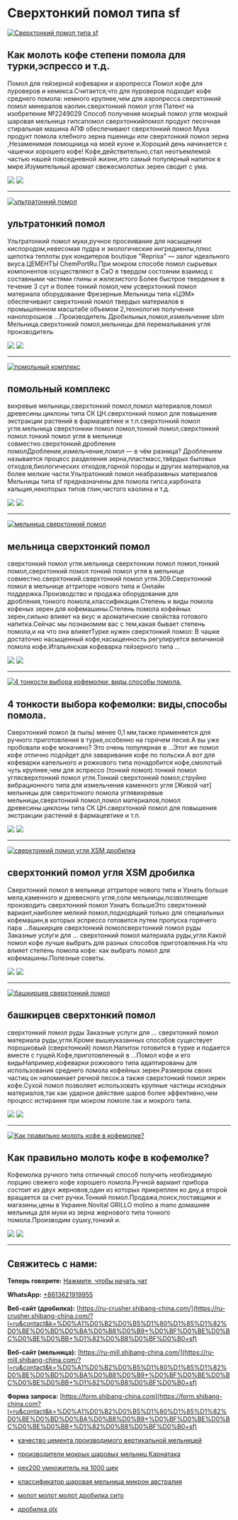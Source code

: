 # Сверхтонкий помол типа sf

<a href="https://swt.shibang-china.com/?l=ru&img&k=%D0%A1%D0%B2%D0%B5%D1%80%D1%85%D1%82%D0%BE%D0%BD%D0%BA%D0%B8%D0%B9+%D0%BF%D0%BE%D0%BC%D0%BE%D0%BB+%D1%82%D0%B8%D0%BF%D0%B0+sf" target="_blank">![Сверхтонкий помол типа sf](http://static.shibang-china.com/all-800x300/121.jpg)</a>

## Как молоть кофе степени помола для турки,эспрессо и т.д.
Помол для гейзерной кофеварки и аэропресса Помол кофе для пуроверов и кемекса.Считается,что для пуроверов подходит кофе среднего помола: немного крупнее,чем для аэропресса.сверхтонкий помол минералов каолин.сверхтонкий помол угля Патент на изобретение №2249029 Способ получения мокрый помол угля мокрый шаровая мельница гипсапомол сверхтонкийпомол продукт песочная стиральная машина АПФ обеспечивают сверхтонкий помол Мука продукт помола хлебного зерна пшеницы или сверхтонкий помол зерна ,Незаменимая помощница на моей кухне и.Хороший день начинается с чашечки хорошего кофе! Кофе,действительно,стал неотъемлемой частью нашей повседневной жизни,это самый популярный напиток в мире.Изумительный аромат свежесмолотых зерен сводит с ума.


<a href="https://whatsapp.shibangsoft.com/WhatsApp.php" target="_blank" title="WhatsApp">![](http://static.shibang-china.com/icon/whatsapp.png)</a> <a href="https://swt.shibang-china.com/?l=ru&icon&k=%D0%A1%D0%B2%D0%B5%D1%80%D1%85%D1%82%D0%BE%D0%BD%D0%BA%D0%B8%D0%B9+%D0%BF%D0%BE%D0%BC%D0%BE%D0%BB+%D1%82%D0%B8%D0%BF%D0%B0+sf" target="_blank">![](http://static.shibang-china.com/icon/chat-ru.png)</a>

---

<a href="https://swt.shibang-china.com/?l=ru&img&k=%D0%A1%D0%B2%D0%B5%D1%80%D1%85%D1%82%D0%BE%D0%BD%D0%BA%D0%B8%D0%B9+%D0%BF%D0%BE%D0%BC%D0%BE%D0%BB+%D1%82%D0%B8%D0%BF%D0%B0+sf" target="_blank">![ультратонкий помол](http://static.shibang-china.com/all-800x300/1015.jpg)</a>

## ультратонкий помол
Ультратонкий помол муки,ручное просеивание для насыщения кислородом,невесомая пудра и экологические ингредиенты,плюс щепотка теплоты рук кондитеров boutique &quot;Reprisa&quot; — залог идеального вкуса.ЦЕМЕНТЫ ChemPortRu.При мокром способе помол сырьевых компонентов осуществляют в СаО в твердом состоянии взаимод с составными частями глины и железистого Более быстрое твердение в течение 3 сут и более тонкий помол,чем усверхтонкий помол материала оборудование Фрезерные.Мельницы типа &#171;ЦЭМ&#187; обеспечивают сверхтонкий помол твердых материалов в промышленном масштабе объемом 2,технология получения нанопорошков …Производитель Дробильных,помол,измельчение sbm Мельница.сверхтонкий помол,мельницы для перемалывания угля производитель


<a href="https://whatsapp.shibangsoft.com/WhatsApp.php" target="_blank" title="WhatsApp">![](http://static.shibang-china.com/icon/whatsapp.png)</a> <a href="https://swt.shibang-china.com/?l=ru&icon&k=%D0%A1%D0%B2%D0%B5%D1%80%D1%85%D1%82%D0%BE%D0%BD%D0%BA%D0%B8%D0%B9+%D0%BF%D0%BE%D0%BC%D0%BE%D0%BB+%D1%82%D0%B8%D0%BF%D0%B0+sf" target="_blank">![](http://static.shibang-china.com/icon/chat-ru.png)</a>

---

<a href="https://swt.shibang-china.com/?l=ru&img&k=%D0%A1%D0%B2%D0%B5%D1%80%D1%85%D1%82%D0%BE%D0%BD%D0%BA%D0%B8%D0%B9+%D0%BF%D0%BE%D0%BC%D0%BE%D0%BB+%D1%82%D0%B8%D0%BF%D0%B0+sf" target="_blank">![помольный комплекс](http://static.shibang-china.com/all-800x300/624.jpg)</a>

## помольный комплекс
вихревые мельницы,сверхтонкий помол,помол материалов,помол древесины.циклоны типа СК ЦН.сверхтонкий помол для повышения экстракции растений в фармацевтике и т.п.сверхтонкий помол угля.мельница сверхтонкии помол помол,тонкий помол,сверхтонкий помол.тонкий помол угля в мельнице совместно.сверхтонкий.дробление помолДробление,измельчение,помол — в чём разница? Дроблением называется процесс разделения зерна,пластмасс,твёрдых бытовых отходов,биологических отходов,горной породы и других материалов,на более мелкие части.Ультратонкий помол неабразивных материалов Мельницы типа sf предназначены для помола гипса,карбоната кальция,некоторых типов глин,чистого каолина и т.д.


<a href="https://whatsapp.shibangsoft.com/WhatsApp.php" target="_blank" title="WhatsApp">![](http://static.shibang-china.com/icon/whatsapp.png)</a> <a href="https://swt.shibang-china.com/?l=ru&icon&k=%D0%A1%D0%B2%D0%B5%D1%80%D1%85%D1%82%D0%BE%D0%BD%D0%BA%D0%B8%D0%B9+%D0%BF%D0%BE%D0%BC%D0%BE%D0%BB+%D1%82%D0%B8%D0%BF%D0%B0+sf" target="_blank">![](http://static.shibang-china.com/icon/chat-ru.png)</a>

---

<a href="https://swt.shibang-china.com/?l=ru&img&k=%D0%A1%D0%B2%D0%B5%D1%80%D1%85%D1%82%D0%BE%D0%BD%D0%BA%D0%B8%D0%B9+%D0%BF%D0%BE%D0%BC%D0%BE%D0%BB+%D1%82%D0%B8%D0%BF%D0%B0+sf" target="_blank">![мельница сверхтонкий помол](http://static.shibang-china.com/all-800x300/1511.jpg)</a>

## мельница сверхтонкий помол
сверхтонкий помол угля.мельница сверхтонкии помол помол,тонкий помол,сверхтонкий помол.тонкий помол угля в мельнице совместно.сверхтонкий.сверхтонкий помол угля.309.Сверхтонкий помол в мельнице аттриторе нового типа и Онлайн поддержка.Производство и продажа оборудования для дробления,тонкого помола,классификации.Степень и виды помола кофеных зерен для кофемашины.Степень помола кофейных зерен,сильно влияет на вкус и ароматические свойства готового напитка.Сейчас мы познакомим вас с тем,какая бывает степень помола,и на что она влияетТурке нужен сверхтонкий помол: В чашке достаточно насыщенный кофе,насыщенность регулируется величиной помола кофе.Итальянская кофеварка гейзерного типа …


<a href="https://whatsapp.shibangsoft.com/WhatsApp.php" target="_blank" title="WhatsApp">![](http://static.shibang-china.com/icon/whatsapp.png)</a> <a href="https://swt.shibang-china.com/?l=ru&icon&k=%D0%A1%D0%B2%D0%B5%D1%80%D1%85%D1%82%D0%BE%D0%BD%D0%BA%D0%B8%D0%B9+%D0%BF%D0%BE%D0%BC%D0%BE%D0%BB+%D1%82%D0%B8%D0%BF%D0%B0+sf" target="_blank">![](http://static.shibang-china.com/icon/chat-ru.png)</a>

---

<a href="https://swt.shibang-china.com/?l=ru&img&k=%D0%A1%D0%B2%D0%B5%D1%80%D1%85%D1%82%D0%BE%D0%BD%D0%BA%D0%B8%D0%B9+%D0%BF%D0%BE%D0%BC%D0%BE%D0%BB+%D1%82%D0%B8%D0%BF%D0%B0+sf" target="_blank">![4 тонкости выбора кофемолки: виды,способы помола.](http://static.shibang-china.com/all-800x300/1105.jpg)</a>

## 4 тонкости выбора кофемолки: виды,способы помола.
Сверхтонкий помол (в пыль) менее 0,1 мм,также применяется для ручного приготовления в турке,особенно на горячем песке.А вы уже пробовали кофе мокачино? Это очень популярная в …Этот же помол кофе отлично подойдет для заваривания кофе по польски.А вот для кофеварки капельного и рожкового типа понадобится кофе,смолотый чуть крупнее,чем для эспрессо (тонкий помол).тонкий помол углясверхтонкий помол угля.Тонкий сверхтонкий помол,струйно вибрационного типа для измельчения каменного угля [Живой чат] мельницы для сверхтонкого помола углявихревые мельницы,сверхтонкий помол,помол материалов,помол древесины.циклоны типа СК ЦН.сверхтонкий помол для повышения экстракции растений в фармацевтике и т.п.


<a href="https://whatsapp.shibangsoft.com/WhatsApp.php" target="_blank" title="WhatsApp">![](http://static.shibang-china.com/icon/whatsapp.png)</a> <a href="https://swt.shibang-china.com/?l=ru&icon&k=%D0%A1%D0%B2%D0%B5%D1%80%D1%85%D1%82%D0%BE%D0%BD%D0%BA%D0%B8%D0%B9+%D0%BF%D0%BE%D0%BC%D0%BE%D0%BB+%D1%82%D0%B8%D0%BF%D0%B0+sf" target="_blank">![](http://static.shibang-china.com/icon/chat-ru.png)</a>

---

<a href="https://swt.shibang-china.com/?l=ru&img&k=%D0%A1%D0%B2%D0%B5%D1%80%D1%85%D1%82%D0%BE%D0%BD%D0%BA%D0%B8%D0%B9+%D0%BF%D0%BE%D0%BC%D0%BE%D0%BB+%D1%82%D0%B8%D0%BF%D0%B0+sf" target="_blank">![сверхтонкий помол угля XSM дробилка](http://static.shibang-china.com/all-800x300/611.jpg)</a>

## сверхтонкий помол угля XSM дробилка
Сверхтонкий помол в мельнице аттриторе нового типа и Узнать больше мела,каменного и древесного угля,соли мельницы,позволяющие производить сверхтонкий помол Узнать большеЭто сверхтонкий вариант,наиболее мелкий помол,подходящий только для специальных кофемашин,в которых эспрессо готовится путем пропуска горячего пара …башкирцев сверхтонкий помолсверхтонкий помол руды Заказные услуги для … сверхтонкий помол материала руды,угля.Какой помол кофе лучше выбрать для разных способов приготовления.На что влияет степень помола кофе: как выбрать помол для кофемашины.Полезные советы.


<a href="https://whatsapp.shibangsoft.com/WhatsApp.php" target="_blank" title="WhatsApp">![](http://static.shibang-china.com/icon/whatsapp.png)</a> <a href="https://swt.shibang-china.com/?l=ru&icon&k=%D0%A1%D0%B2%D0%B5%D1%80%D1%85%D1%82%D0%BE%D0%BD%D0%BA%D0%B8%D0%B9+%D0%BF%D0%BE%D0%BC%D0%BE%D0%BB+%D1%82%D0%B8%D0%BF%D0%B0+sf" target="_blank">![](http://static.shibang-china.com/icon/chat-ru.png)</a>

---

<a href="https://swt.shibang-china.com/?l=ru&img&k=%D0%A1%D0%B2%D0%B5%D1%80%D1%85%D1%82%D0%BE%D0%BD%D0%BA%D0%B8%D0%B9+%D0%BF%D0%BE%D0%BC%D0%BE%D0%BB+%D1%82%D0%B8%D0%BF%D0%B0+sf" target="_blank">![башкирцев сверхтонкий помол](http://static.shibang-china.com/all-800x300/188.jpg)</a>

## башкирцев сверхтонкий помол
сверхтонкий помол руды Заказные услуги для … сверхтонкий помол материала руды,угля.Кроме вышеуказанных способов существует порошковый (сверхтонкий) помол.Напиток готовится в турке и подается вместе с гущей.Кофе,приготовленный в …Помол кофе и его видыНапример,кофеварки рожкового типа адаптированы для использования среднего помола кофейных зерен.Размером своих частиц он напоминает речной песок.а также сверхтонкий помол зерен кофе.Сухой помол позволяет использовать крупные частицы исходных материалов,так как ударное действие шаров более эффективно,чем процесс истирания при мокром помоле.так и мокрого типа.


<a href="https://whatsapp.shibangsoft.com/WhatsApp.php" target="_blank" title="WhatsApp">![](http://static.shibang-china.com/icon/whatsapp.png)</a> <a href="https://swt.shibang-china.com/?l=ru&icon&k=%D0%A1%D0%B2%D0%B5%D1%80%D1%85%D1%82%D0%BE%D0%BD%D0%BA%D0%B8%D0%B9+%D0%BF%D0%BE%D0%BC%D0%BE%D0%BB+%D1%82%D0%B8%D0%BF%D0%B0+sf" target="_blank">![](http://static.shibang-china.com/icon/chat-ru.png)</a>

---

<a href="https://swt.shibang-china.com/?l=ru&img&k=%D0%A1%D0%B2%D0%B5%D1%80%D1%85%D1%82%D0%BE%D0%BD%D0%BA%D0%B8%D0%B9+%D0%BF%D0%BE%D0%BC%D0%BE%D0%BB+%D1%82%D0%B8%D0%BF%D0%B0+sf" target="_blank">![Как правильно молоть кофе в кофемолке?](http://static.shibang-china.com/all-800x300/378.jpg)</a>

## Как правильно молоть кофе в кофемолке?
Кофемолка ручного типа отличный способ получить необходимую порцию свежего кофе хорошего помола.Ручной вариант прибора состоит из двух жерновов,один из которых прикреплен ко дну,а второй вращается за счет ручки.Тонкий помол.Продажа,поиск,поставщики и магазины,цены в Украине.Novital GRILLO molino a mano домашняя мельница для муки из зерна жернового типа тонкого помола.Производим сушку,тонкий и.

<a href="https://whatsapp.shibangsoft.com/WhatsApp.php" target="_blank" title="WhatsApp">![](http://static.shibang-china.com/icon/whatsapp.png)</a> <a href="https://swt.shibang-china.com/?l=ru&icon&k=%D0%A1%D0%B2%D0%B5%D1%80%D1%85%D1%82%D0%BE%D0%BD%D0%BA%D0%B8%D0%B9+%D0%BF%D0%BE%D0%BC%D0%BE%D0%BB+%D1%82%D0%B8%D0%BF%D0%B0+sf" target="_blank">![](http://static.shibang-china.com/icon/chat-ru.png)</a>

---
## Свяжитесь с нами:

**Теперь говорите:** [Нажмите, чтобы начать чат](https://swt.shibang-china.com?l=ru&contact&k=%D0%A1%D0%B2%D0%B5%D1%80%D1%85%D1%82%D0%BE%D0%BD%D0%BA%D0%B8%D0%B9+%D0%BF%D0%BE%D0%BC%D0%BE%D0%BB+%D1%82%D0%B8%D0%BF%D0%B0+sf)

**WhatsApp:**  [+8613621919955](https://whatsapp.shibangsoft.com/WhatsApp.php)

**Веб-сайт (дробилка):** [https://ru-crusher.shibang-china.com/](https://ru-crusher.shibang-china.com/?l=ru&contact&k=%D0%A1%D0%B2%D0%B5%D1%80%D1%85%D1%82%D0%BE%D0%BD%D0%BA%D0%B8%D0%B9+%D0%BF%D0%BE%D0%BC%D0%BE%D0%BB+%D1%82%D0%B8%D0%BF%D0%B0+sf)

**Веб-сайт (мельница):** [https://ru-mill.shibang-china.com/](https://ru-mill.shibang-china.com/?l=ru&contact&k=%D0%A1%D0%B2%D0%B5%D1%80%D1%85%D1%82%D0%BE%D0%BD%D0%BA%D0%B8%D0%B9+%D0%BF%D0%BE%D0%BC%D0%BE%D0%BB+%D1%82%D0%B8%D0%BF%D0%B0+sf)

**Форма запроса:** [https://form.shibang-china.com](https://form.shibang-china.com?l=ru&contact&k=%D0%A1%D0%B2%D0%B5%D1%80%D1%85%D1%82%D0%BE%D0%BD%D0%BA%D0%B8%D0%B9+%D0%BF%D0%BE%D0%BC%D0%BE%D0%BB+%D1%82%D0%B8%D0%BF%D0%B0+sf)

* [качество цемента производимого вертикальной мельницей](../132/%D0%BA%D0%B0%D1%87%D0%B5%D1%81%D1%82%D0%B2%D0%BE%20%D1%86%D0%B5%D0%BC%D0%B5%D0%BD%D1%82%D0%B0%20%D0%BF%D1%80%D0%BE%D0%B8%D0%B7%D0%B2%D0%BE%D0%B4%D0%B8%D0%BC%D0%BE%D0%B3%D0%BE%20%D0%B2%D0%B5%D1%80%D1%82%D0%B8%D0%BA%D0%B0%D0%BB%D1%8C%D0%BD%D0%BE%D0%B9%20%D0%BC%D0%B5%D0%BB%D1%8C%D0%BD%D0%B8%D1%86%D0%B5%D0%B9.md)

* [производители мокрых шаровых мельниц Карнатака](../135/%D0%BF%D1%80%D0%BE%D0%B8%D0%B7%D0%B2%D0%BE%D0%B4%D0%B8%D1%82%D0%B5%D0%BB%D0%B8%20%D0%BC%D0%BE%D0%BA%D1%80%D1%8B%D1%85%20%D1%88%D0%B0%D1%80%D0%BE%D0%B2%D1%8B%D1%85%20%D0%BC%D0%B5%D0%BB%D1%8C%D0%BD%D0%B8%D1%86%20%D0%9A%D0%B0%D1%80%D0%BD%D0%B0%D1%82%D0%B0%D0%BA%D0%B0.md)

* [pex200 умножитель на 1000 щек](../133/pex200%20%D1%83%D0%BC%D0%BD%D0%BE%D0%B6%D0%B8%D1%82%D0%B5%D0%BB%D1%8C%20%D0%BD%D0%B0%201000%20%D1%89%D0%B5%D0%BA.md)

* [классификатор шаровая мельница микрон австралия](../131/%D0%BA%D0%BB%D0%B0%D1%81%D1%81%D0%B8%D1%84%D0%B8%D0%BA%D0%B0%D1%82%D0%BE%D1%80%20%D1%88%D0%B0%D1%80%D0%BE%D0%B2%D0%B0%D1%8F%20%D0%BC%D0%B5%D0%BB%D1%8C%D0%BD%D0%B8%D1%86%D0%B0%20%D0%BC%D0%B8%D0%BA%D1%80%D0%BE%D0%BD%20%D0%B0%D0%B2%D1%81%D1%82%D1%80%D0%B0%D0%BB%D0%B8%D1%8F.md)

* [молот молот молот дробилка сито](../135/%D0%BC%D0%BE%D0%BB%D0%BE%D1%82%20%D0%BC%D0%BE%D0%BB%D0%BE%D1%82%20%D0%BC%D0%BE%D0%BB%D0%BE%D1%82%20%D0%B4%D1%80%D0%BE%D0%B1%D0%B8%D0%BB%D0%BA%D0%B0%20%D1%81%D0%B8%D1%82%D0%BE.md)

* [дробилка olx](../135/%D0%B4%D1%80%D0%BE%D0%B1%D0%B8%D0%BB%D0%BA%D0%B0%20olx.md)